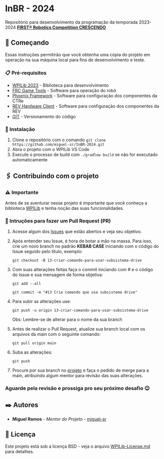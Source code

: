 # InBR - 2024

Repositório para desenvolvimento da programação da temporada 2023-2024 **[FIRST® Robotics Competition CRESCENDO](https://www.firstinspires.org/robotics/frc/game-and-season)**

## 🚀 Começando

Essas instruções permitirão que você obtenha uma cópia do projeto em operação na sua máquina local para fins de desenvolvimento e teste.

### 📋 Pré-requisitos

- [WPILib 2023](https://docs.wpilib.org/en/stable/docs/zero-to-robot/step-2/wpilib-setup.html) - Biblioteca para desenvolvimento
- [FRC Game Tools](https://docs.wpilib.org/en/stable/docs/zero-to-robot/step-2/frc-game-tools.html) - Software para operação do robô
- [Phoenix Framework](https://store.ctr-electronics.com/software/) - Software para configuração dos componentes da CTRe
- [REV Hardware Client](https://docs.revrobotics.com/rev-hardware-client/) - Software para configuração dos componentes da REV
- [GIT](https://git-scm.com/downloads) - Versionamento do código

### 🔧 Instalação

1. Clone o repositório com o comando `git clone https://github.com/miguel-sr/InBR-2024.git`
2. Abra o projeto com o WPILib VS Code
3. Execute o processo de build com `./gradlew build` se não for executado automaticamente

## 🖇️ Contribuindo com o projeto

### ⚠ Importante

Antes de se aventurar nesse projeto é importante que você conheça a biblioteca [WPILib](https://docs.wpilib.org/en/stable/) e tenha noção das suas funcionalidades.

### 📃 Intruções para fazer um Pull Request (PR)

1. Acesse algum dos [Issues](https://github.com/miguel-sr/InBR-2024/issues) que estão abertos e veja seu objetivo.
2. Após entender seu Issue, é hora de botar a mão na massa. Para isso, crie um novo branch no padrão **KEBAB CASE** iniciando com o código do Issue seguido pelo título, exemplo:

   ```
   git checkout -B 13-criar-comando-para-usar-subsistema-drive
   ```

3. Com suas alterações feitas faça o commit iniciando com # e o código do Issue e sua mensagem de forma objetiva:

   ```
   git add --all
   ```
   
   ```
   git commit -m "#13 Cria comando que usa subsistema drive"
   ```

4. Para subir as alterações use:

   ```
   git push -u origin 13-criar-comando-para-usar-subsistema-drive
   ```    
   Obs: Lembre-se de alterar para o nome da sua branch

5. Antes de realizar o Pull Request, atualize sua branch local com os arquivos da main com o seguinte comando:
   
   ```
   git pull origin main
   ```

6. Suba as alterações:

   ```
   git push
   ```

7. Procure por sua branch no [projeto](https://github.com/miguel-sr/InBR-2024/branches) e faça o pedido de merge para a main,
atribuindo algum mentor para revisão das suas alterações.

### Aguarde pela revisão e prossiga pro seu próximo desafio 😉

## ✒️ Autores

- **Miguel Ramos** - _Mentor do Projeto_ - [miguel-sr](https://github.com/miguel-sr)

## 📄 Licença

Este projeto está sob a licença BSD - veja o arquivo [WPILib-License.md](https://github.com/miguel-sr/InBR-2024/blob/main/WPILib-License.md) para detalhes.
